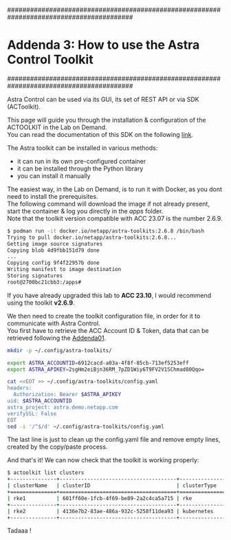#########################################################################################
# Addenda 3: How to use the Astra Control Toolkit
#########################################################################################

Astra Control can be used via its GUI, its set of REST API or via SDK (ACToolkit).  

This page will guide you through the installation & configuration of the ACTOOLKIT in the Lab on Demand.  
You can read the documentation of this SDK on the following [link](https://github.com/NetApp/netapp-astra-toolkits).  

The Astra toolkit can be installed in various methods:  
- it can run in its own pre-configured container
- it can be installed through the Python library
- you can install it manually

The easiest way, in the Lab on Demand, is to run it with Docker, as you dont need to install the prerequisites.  
The following command will download the image if not already present, start the container & log you directly in the _apps_ folder.  
Note that the toolkit version compatible with ACC 23.07 is the number 2.6.9.  
```bash
$ podman run -it docker.io/netapp/astra-toolkits:2.6.8 /bin/bash
Trying to pull docker.io/netapp/astra-toolkits:2.6.8...
Getting image source signatures
Copying blob 4d9fbb151d79 done  
...
Copying config 9f4f22957b done  
Writing manifest to image destination
Storing signatures
root@2700bc21cbb3:/apps#
```

If you have already upgraded this lab to **ACC 23.10**, I would recommend using the toolkit **v2.6.9**.  

We then need to create the toolkit configuration file, in order for it to communicate with Astra Control.  
You first have to retrieve the ACC Account ID & Token, data that can be retrieved following the [Addenda01](../Addenda01/).  
```bash
mkdir -p ~/.config/astra-toolkits/

export ASTRA_ACCOUNTID=6912cacd-a03a-4f8f-85cb-713ef5253eff
export ASTRA_APIKEY=2sgHm2eiBjn36RM_7pZD1Wiy6T9FV2V1SChmad80Qqo=

cat <<EOT >> ~/.config/astra-toolkits/config.yaml
headers:
  Authorization: Bearer $ASTRA_APIKEY
uid: $ASTRA_ACCOUNTID
astra_project: astra.demo.netapp.com
verifySSL: False
EOT
sed -i '/^$/d' ~/.config/astra-toolkits/config.yaml
```
The last line is just to clean up the config.yaml file and remove empty lines, created by the copy/paste process.  

And that's it! We can now check that the toolkit is working properly:
```bash
$ actoolkit list clusters
+---------------+--------------------------------------+---------------+------------+---------+----------------+-----------------------+
| clusterName   | clusterID                            | clusterType   | location   | state   | managedState   | tridentStateAllowed   |
+===============+======================================+===============+============+=========+================+=======================+
| rke1          | 601ff60e-1fcb-4f69-be89-2a2c4ca5a715 | rke           |            | running | managed        | unmanaged             |
+---------------+--------------------------------------+---------------+------------+---------+----------------+-----------------------+
| rke2          | 4136e7b2-83ae-486a-932c-5258f11dea93 | kubernetes    |            | running | managed        | unmanaged             |
+---------------+--------------------------------------+---------------+------------+---------+----------------+-----------------------+
```

Tadaaa !